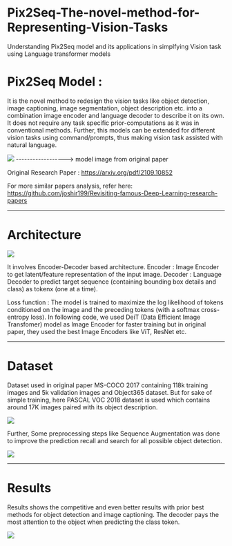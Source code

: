 # Pix2Seq-The-novel-method-for-Representing-Vision-Tasks
Understanding Pix2Seq model and its applications in simplfying Vision task using Language transformer models


# Pix2Seq Model :
It is the novel method to redesign the vision tasks like object detection, image captioning, image segmentation, object description etc. into a combination image encoder and language decoder to describe it on its own. It does not require any task specific prior-computations as it was in conventional methods.
Further, this models can be extended for different vision tasks using command/prompts, thus making vision task assisted with natural language.   

![](https://github.com/joshir199/Pix2Seq-The-novel-method-for-Representing-and-Simplfying-Vision-Tasks/blob/main/images/general_model.png)
------------------> model image from original paper

Original Research Paper : https://arxiv.org/pdf/2109.10852

For more similar papers analysis, refer here: https://github.com/joshir199/Revisiting-famous-Deep-Learning-research-papers

--------------------------------------------------
# Architecture

![](https://github.com/joshir199/Pix2Seq-The-novel-method-for-Representing-and-Simplfying-Vision-Tasks/blob/main/images/model_architecture.png)

It involves Encoder-Decoder based architecture.
Encoder : Image Encoder to get latent/feature representation of the input image.
Decoder : Language Decoder to predict target sequence (containing bounding box details and class) as tokenx (one at a time).

Loss function : The model is trained to maximize the log likelihood of tokens conditioned on the image and the preceding tokens (with a softmax cross-entropy loss).
In following code, we used DeiT (Data Efficient Image Transfomer) model as Image Encoder for faster training but in original paper, they used the best Image Encoders like ViT, ResNet etc.


---------------------------------------------------
# Dataset

Dataset used in original paper MS-COCO 2017 containing 118k training images and 5k validation images and Object365 dataset.
But for sake of simple training, here PASCAL VOC 2018 dataset is used which contains around 17K images paired with its object description. 

![](https://github.com/joshir199/Pix2Seq-The-novel-method-for-Representing-and-Simplfying-Vision-Tasks/blob/main/images/object_detection.png)


Further, Some preprocessing steps like Sequence Augmentation was done to improve the prediction recall and search for all possible object detection.

![](https://github.com/joshir199/Pix2Seq-The-novel-method-for-Representing-and-Simplfying-Vision-Tasks/blob/main/images/sequence_segmentation.png)

-------------------------------------------------
# Results

Results shows the competitive and even better results with prior best methods for object detection and image captioning. 
The decoder pays the most attention to the object when predicting the class token.

![](https://github.com/joshir199/Pix2Seq-The-novel-method-for-Representing-and-Simplfying-Vision-Tasks/blob/main/output/decoder%20predictions.png)







